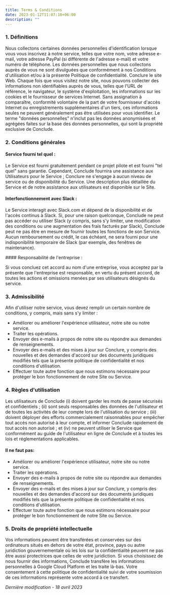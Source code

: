 ```yaml
---
title: Terms & Conditions
date: 2023-01-12T11:07:10+06:00
description: ""
---
```


### 1\. Définitions

Nous collectons certaines données personnelles d'identification lorsque vous vous inscrivez à notre service, telles que votre nom, votre adresse e-mail, votre adresse PayPal (si différente de l'adresse e-mail) et votre numéro de téléphone. Les données personnelles que nous collectons auprès de vous ne sont divulguées que conformément à nos Conditions d'utilisation et/ou à la présente Politique de confidentialité. Conclure le site Web. Chaque fois que vous visitez notre site, nous pouvons collecter des informations non identifiables auprès de vous, telles que l'URL de référence, le navigateur, le système d'exploitation, les informations sur les cookies et le fournisseur de services Internet. Sans assignation à comparaître, conformité volontaire de la part de votre fournisseur d'accès Internet ou enregistrements supplémentaires d'un tiers, ces informations seules ne peuvent généralement pas être utilisées pour vous identifier. Le terme "données personnelles" n'inclut pas les données anonymisées et agrégées faites sur la base des données personnelles, qui sont la propriété exclusive de Conclude.

### 2\. Conditions générales

#### Service fourni tel quel :

Le Service est fourni gratuitement pendant ce projet pilote et est fourni "tel quel" sans garantie. Cependant, Conclude fournira une assistance aux Utilisateurs pour le Service ; Conclure ne s'engage à aucun niveau de service ou de disponibilité du Service. Une description plus détaillée du Service et de notre assistance aux utilisateurs est disponible sur le Site.

#### Interfonctionnement avec Slack :

Le Service interagit avec Slack.com et dépend de la disponibilité et de l'accès continus à Slack. Si, pour une raison quelconque, Conclude ne peut pas accéder ou utiliser Slack (y compris, sans s'y limiter, une modification des conditions ou une augmentation des frais facturés par Slack), Conclude peut ne pas être en mesure de fournir toutes les fonctions de son Service. Aucun remboursement ou crédit, le cas échéant, ne sera fourni pour une indisponibilité temporaire de Slack (par exemple, des fenêtres de maintenance).

#### Responsabilité de l'entreprise :

Si vous concluez cet accord au nom d'une entreprise, vous acceptez par la présente que l'entreprise est responsable, en vertu du présent accord, de toutes les actions et omissions menées par ses utilisateurs désignés du service.

### 3\. Admissibilité

Afin d'utiliser notre service, vous devez remplir un certain nombre de conditions, y compris, mais sans s'y limiter :

- Améliorer ou améliorer l'expérience utilisateur, notre site ou notre service.
- Traiter les opérations.
- Envoyer des e-mails à propos de notre site ou répondre aux demandes de renseignements.
- Envoyer des e-mails et des mises à jour sur Conclure, y compris des nouvelles et des demandes d'accord sur des documents juridiques modifiés tels que la présente politique de confidentialité et nos conditions d'utilisation.
- Effectuer toute autre fonction que nous estimons nécessaire pour protéger le bon fonctionnement de notre Site ou Service.

### 4\. Règles d'utilisation

Les utilisateurs de Conclude (i) doivent garder les mots de passe sécurisés et confidentiels ; (ii) sont seuls responsables des données de l'utilisateur et de toutes les activités de leur compte lors de l'utilisation du service ; (iii) doivent déployer des efforts commercialement raisonnables pour empêcher tout accès non autorisé à leur compte, et informer Conclude rapidement de tout accès non autorisé ; et (iv) ne peuvent utiliser le Service que conformément au guide de l'utilisateur en ligne de Conclude et à toutes les lois et réglementations applicables.

#### Il ne faut pas:

- Améliorer ou améliorer l'expérience utilisateur, notre site ou notre service.
- Traiter les opérations.
- Envoyer des e-mails à propos de notre site ou répondre aux demandes de renseignements.
- Envoyer des e-mails et des mises à jour sur Conclure, y compris des nouvelles et des demandes d'accord sur des documents juridiques modifiés tels que la présente politique de confidentialité et nos conditions d'utilisation.
- Effectuer toute autre fonction que nous estimons nécessaire pour protéger le bon fonctionnement de notre Site ou Service.

### 5\. Droits de propriété intellectuelle

Vos informations peuvent être transférées et conservées sur des ordinateurs situés en dehors de votre état, province, pays ou autre juridiction gouvernementale où les lois sur la confidentialité peuvent ne pas être aussi protectrices que celles de votre juridiction. Si vous choisissez de nous fournir des informations, Conclude transfère les informations personnelles à Google Cloud Platform et les traite là-bas. Votre consentement à cette politique de confidentialité suivi de votre soumission de ces informations représente votre accord à ce transfert.

_Dernière modification - 18 avril 2023_
